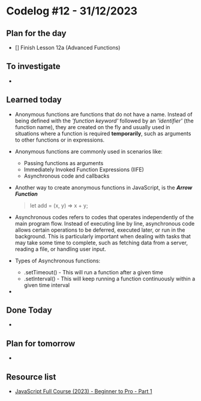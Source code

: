 # Codelog #12 - 31/12/2023



## Plan for the day
- [] Finish Lesson 12a (Advanced Functions)
 


## To investigate
-  


## Learned today
- Anonymous functions are functions that do not have a name. Instead of being defined with the *'function keyword'* followed by an *'identifier'* (the function name), they are created on the fly and usually used in situations where a function is required **temporarily**, such as arguments to other functions or in expressions.
  
- Anonymous functions are commonly used in scenarios like:
  * Passing functions as arguments
  * Immediately Invoked Function Expressions (IIFE)
  * Asynchronous code and callbacks
    
- Another way to create anonymous functions in JavaScript, is the ***Arrow Function***
  > let add = (x, y) => x + y;
  
- Asynchronous codes refers to codes that operates independently of the main program flow. Instead of executing line by line, asynchronous code allows certain operations to be deferred, executed later, or run in the background. This is particularly important when dealing with tasks that may take some time to complete, such as fetching data from a server, reading a file, or handling user input.

- Types of Asynchronous functions:
  * .setTimeout() - This will run a function after a given time
  * .setInterval() - This will keep running a function continuously within a given time interval
 
- 




## Done Today
- 



## Plan for tomorrow
- 



## Resource list
- [JavaScript Full Course (2023) - Beginner to Pro - Part 1](https://www.youtube.com/watch?v=SBmSRK3feww&list=PLghkhsW32AScslc5-k7f9A7cOFJI6gZbv&index=9)
